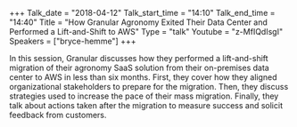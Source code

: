 +++
Talk_date = "2018-04-12"
Talk_start_time = "14:10"
Talk_end_time = "14:40"
Title = "How Granular Agronomy Exited Their Data Center and Performed a Lift-and-Shift to AWS"
Type = "talk"
Youtube = "z-MfIQdIsgI"
Speakers = ["bryce-hemme"]
+++

In this session, Granular discusses how they performed a lift-and-shift migration of their agronomy SaaS solution from their on-premises data center to AWS in less than six months. First, they cover how they aligned organizational stakeholders to prepare for the migration. Then, they discuss strategies used to increase the pace of their mass migration. Finally, they talk about actions taken after the migration to measure success and solicit feedback from customers.
